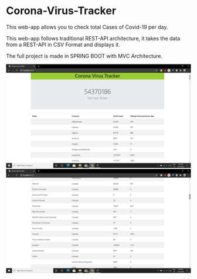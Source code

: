 # Corona-Virus-Tracker

This web-app allows you to check total Cases of Covid-19 per day.

This web-app follows traditional REST-API architecture, it takes the data from a REST-API in CSV Format and displays it.

The full project is made in SPRING BOOT with MVC Architecture.

![](images/Screenshot%20(82).png)
![](images/Screenshot%20(83).png)
